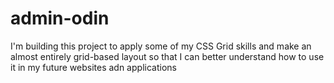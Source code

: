 # admin-odin
I'm building this project to apply some of my CSS Grid skills and make an almost entirely grid-based layout so that I can better understand how to use it in my future websites adn applications
